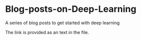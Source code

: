 # Blog-posts-on-Deep-Learning
A series of blog posts to get started with deep learning

The link is provided as an text in the file.
